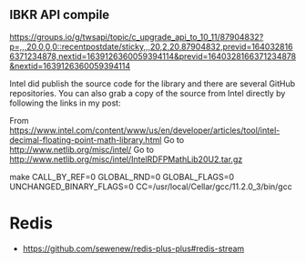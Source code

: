## IBKR API compile

https://groups.io/g/twsapi/topic/c_upgrade_api_to_10_11/87904832?p=,,,20,0,0,0::recentpostdate/sticky,,,20,2,20,87904832,previd=1640328166371234878,nextid=1639126360059394114&previd=1640328166371234878&nextid=1639126360059394114

Intel did publish the source code for the library and there are several GitHub repositories. You can also grab a copy of the source from Intel directly by following the links in my post:

From https://www.intel.com/content/www/us/en/developer/articles/tool/intel-decimal-floating-point-math-library.html
Go to http://www.netlib.org/misc/intel/
Go to http://www.netlib.org/misc/intel/IntelRDFPMathLib20U2.tar.gz

make CALL_BY_REF=0 GLOBAL_RND=0 GLOBAL_FLAGS=0 UNCHANGED_BINARY_FLAGS=0 CC=/usr/local/Cellar/gcc/11.2.0_3/bin/gcc

# Redis

- https://github.com/sewenew/redis-plus-plus#redis-stream

